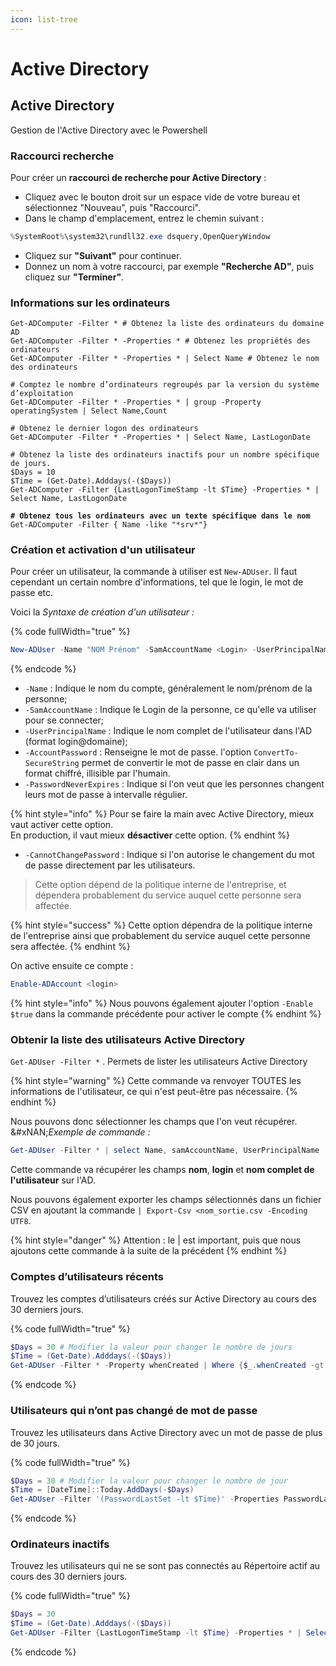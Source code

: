 ```yaml
---
icon: list-tree
---
```


# Active Directory

## Active Directory <a href="#manipulation" id="manipulation"></a>

Gestion de l'Active Directory avec le Powershell

### Raccourci recherche

Pour créer un **raccourci de recherche pour Active Directory** :

* Cliquez avec le bouton droit sur un espace vide de votre bureau et sélectionnez "Nouveau", puis "Raccourci".
* Dans le champ d'emplacement, entrez le chemin suivant :

```powershell
%SystemRoot%\system32\rundll32.exe dsquery,OpenQueryWindow
```

* Cliquez sur **"Suivant"** pour continuer.
* Donnez un nom à votre raccourci, par exemple **"Recherche AD"**, puis cliquez sur **"Terminer"**.

### Informations sur les ordinateurs

<pre class="language-powershell" data-full-width="true"><code class="lang-powershell">Get-ADComputer -Filter * # Obtenez la liste des ordinateurs du domaine AD
Get-ADComputer -Filter * -Properties * # Obtenez les propriétés des ordinateurs
Get-ADComputer -Filter * -Properties * | Select Name # Obtenez le nom des ordinateurs

# Comptez le nombre d’ordinateurs regroupés par la version du système d’exploitation
Get-ADComputer -Filter * -Properties * | group -Property operatingSystem | Select Name,Count

# Obtenez le dernier logon des ordinateurs
Get-ADComputer -Filter * -Properties * | Select Name, LastLogonDate

# Obtenez la liste des ordinateurs inactifs pour un nombre spécifique de jours.
$Days = 10
$Time = (Get-Date).Adddays(-($Days))
Get-ADComputer -Filter {LastLogonTimeStamp -lt $Time} -Properties * | Select Name, LastLogonDate

<strong># Obtenez tous les ordinateurs avec un texte spécifique dans le nom
</strong>Get-ADComputer -Filter { Name -like "*srv*"}
</code></pre>

### Création et activation d'un utilisateur <a href="#creation-et-activation-dun-utilisateur" id="creation-et-activation-dun-utilisateur"></a>

Pour créer un utilisateur, la commande à utiliser est `New-ADUser`. Il faut cependant un certain nombre d'informations, tel que le login, le mot de passe etc.&#x20;

Voici la _Syntaxe de création d'un utilisateur :_

{% code fullWidth="true" %}
```powershell
New-ADUser -Name "NOM Prénom" -SamAccountName <Login> -UserPrincipalName "login@domaine" -AccountPassword (ConvertTo-SecureString -AsPlainText <mdp> -Force) -PasswordNeverExpires $true -CannotChangePassword $true
```
{% endcode %}

* `-Name` : Indique le nom du compte, généralement le nom/prénom de la personne;
* `-SamAccountName` : Indique le Login de la personne, ce qu'elle va utiliser pour se connecter;
* `-UserPrincipalName` : Indique le nom complet de l'utilisateur dans l'AD (format login@domaine);
* `-AccountPassword` : Renseigne le mot de passe. l'option `ConvertTo-SecureString` permet de convertir le mot de passe en clair dans un format chiffré, illisible par l'humain.
* `-PasswordNeverExpires` : Indique si l'on veut que les personnes changent leurs mot de passe à intervalle régulier.

{% hint style="info" %}
Pour se faire la main avec Active Directory, mieux vaut activer cette option. \
En production, il vaut mieux **désactiver** cette option.
{% endhint %}

* `-CannotChangePassword` : Indique si l'on autorise le changement du mot de passe directement par les utilisateurs.

> Cette option dépend de la politique interne de l'entreprise, et dépendera probablement du service auquel cette personne sera affectée.

{% hint style="success" %}
Cette option dépendra de la politique interne de l'entreprise ainsi que probablement du service auquel cette personne sera affectée.
{% endhint %}

On active ensuite ce compte :

```powershell
Enable-ADAccount <login>
```

{% hint style="info" %}
Nous pouvons également ajouter l'option `-Enable $true` dans la commande précédente pour activer le compte
{% endhint %}

### Obtenir la liste des utilisateurs Active Directory <a href="#creation-et-activation-dun-utilisateur" id="creation-et-activation-dun-utilisateur"></a>

`Get-ADUser -Filter *` . Permets de lister les utilisateurs Active Directory

{% hint style="warning" %}
Cette commande va renvoyer TOUTES les informations de l'utilisateur, ce qui n'est peut-être pas nécessaire.&#x20;
{% endhint %}

Nous pouvons donc sélectionner les champs que l'on veut récupérer. \
&#xNAN;_&#x45;xemple de commande :_

```powershell
Get-ADUser -Filter * | select Name, samAccountName, UserPrincipalName
```

Cette commande va récupérer les champs **nom**, **login** et **nom complet de l'utilisateur** sur l'AD.

Nous pouvons également exporter les champs sélectionnés dans un fichier CSV en ajoutant la commande `| Export-Csv <nom_sortie.csv -Encoding UTF8`.

{% hint style="danger" %}
Attention : le | est important, puis que nous ajoutons cette commande à la suite de la précédent
{% endhint %}

### Comptes d’utilisateurs récents

Trouvez les comptes d’utilisateurs créés sur Active Directory au cours des 30 derniers jours.

{% code fullWidth="true" %}
```powershell
$Days = 30 # Modifier la valeur pour changer le nombre de jours
$Time = (Get-Date).Adddays(-($Days))
Get-ADUser -Filter * -Property whenCreated | Where {$_.whenCreated -gt $Time} | ft Name, WhenCreated
```
{% endcode %}

### Utilisateurs qui n’ont pas changé de mot de passe

Trouvez les utilisateurs dans Active Directory avec un mot de passe de plus de 30 jours.

{% code fullWidth="true" %}
```powershell
$Days = 30 # Modifier la valeur pour changer le nombre de jour
$Time = [DateTime]::Today.AddDays(-$Days)
Get-ADUser -Filter '(PasswordLastSet -lt $Time)' -Properties PasswordLastSet | ft Name,PasswordLastSet
```
{% endcode %}

### Ordinateurs inactifs

Trouvez les utilisateurs qui ne se sont pas connectés au Répertoire actif au cours des 30 derniers jours.

{% code fullWidth="true" %}
```powershell
$Days = 30
$Time = (Get-Date).Adddays(-($Days))
Get-ADUser -Filter {LastLogonTimeStamp -lt $Time} -Properties * | Select Name, LastLogonDat
```
{% endcode %}
